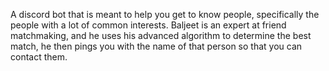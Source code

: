 A discord bot that is meant to help you get to know people, specifically the people with a lot of common interests. Baljeet is an expert at friend matchmaking, and he uses his advanced algorithm to determine the best match, he then pings you with the name of that person so that you can contact them. 
